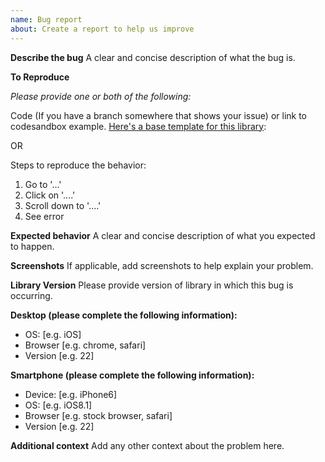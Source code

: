 ```yaml
---
name: Bug report
about: Create a report to help us improve
---
```


**Describe the bug**
A clear and concise description of what the bug is.

**To Reproduce**

_Please provide one or both of the following:_

Code (If you have a branch somewhere that shows your issue) or link to codesandbox example. [Here's a base template for this library](https://codesandbox.io/s/w6xvqzno4w):

OR

Steps to reproduce the behavior:

1. Go to '...'
2. Click on '....'
3. Scroll down to '....'
4. See error

**Expected behavior**
A clear and concise description of what you expected to happen.

**Screenshots**
If applicable, add screenshots to help explain your problem.

**Library Version**
Please provide version of library in which this bug is occurring.

**Desktop (please complete the following information):**

* OS: [e.g. iOS]
* Browser [e.g. chrome, safari]
* Version [e.g. 22]

**Smartphone (please complete the following information):**

* Device: [e.g. iPhone6]
* OS: [e.g. iOS8.1]
* Browser [e.g. stock browser, safari]
* Version [e.g. 22]

**Additional context**
Add any other context about the problem here.